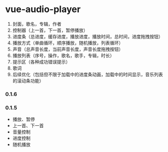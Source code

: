 # vue-audio-player

1. 封面，歌名，专辑，作者
2. 控制器（上一首，下一首，暂停播放）
3. 进度条（总进度，缓存进度，播放进度，播放时间，总时间，进度拖拽按钮）
4. 播放方式（单曲循环，顺序播放，随机播放，列表循环）
5. 声音（总声音长度，当前声音长度，声音长度拖拽按钮）
6. 播放列表（序号，操作，歌名，歌手，专辑，时长）
7. 提示区（各种成功错误提示）
8. 歌词
9. 后续优化（包括但不限于加载中的进度条动画，加载中的时间显示，音乐列表的滚动条功能）

### 0.1.6

### 0.1.5

- 播放、暂停
- 上一首、下一首
- 音量控制
- 进度控制
- 随机播放
